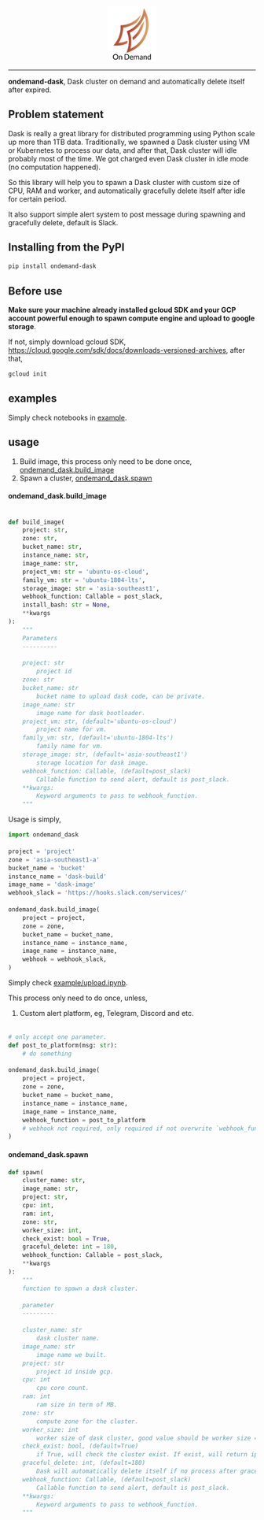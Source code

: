 <p align="center">
    <a href="#readme">
        <img alt="logo" width="20%" src="dask.png">
    </a>
</p>

---

**ondemand-dask**, Dask cluster on demand and automatically delete itself after expired.

## Problem statement

Dask is really a great library for distributed programming using Python scale up more than 1TB data. Traditionally, we spawned a Dask cluster using VM or Kubernetes to process our data, and after that, Dask cluster will idle probably most of the time. We got charged even Dask cluster in idle mode (no computation happened).

So this library will help you to spawn a Dask cluster with custom size of CPU, RAM and worker, and automatically gracefully delete itself after idle for certain period.

It also support simple alert system to post message during spawning and gracefully delete, default is Slack.

## Installing from the PyPI

```bash
pip install ondemand-dask
```

## Before use

**Make sure your machine already installed gcloud SDK and your GCP account powerful enough to spawn compute engine and upload to google storage**.

If not, simply download gcloud SDK, https://cloud.google.com/sdk/docs/downloads-versioned-archives, after that,

```bash
gcloud init
```

## examples

Simply check notebooks in [example](example).

## usage

1. Build image, this process only need to be done once, [ondemand_dask.build_image](https://github.com/kfit-dev/ondemand-dask#ondemand_daskbuild_image)
2. Spawn a cluster, [ondemand_dask.spawn](#)

#### ondemand_dask.build_image

```python

def build_image(
    project: str,
    zone: str,
    bucket_name: str,
    instance_name: str,
    image_name: str,
    project_vm: str = 'ubuntu-os-cloud',
    family_vm: str = 'ubuntu-1804-lts',
    storage_image: str = 'asia-southeast1',
    webhook_function: Callable = post_slack,
    install_bash: str = None,
    **kwargs
):
    """
    Parameters
    ----------

    project: str
        project id
    zone: str
    bucket_name: str
        bucket name to upload dask code, can be private.
    image_name: str
        image name for dask bootloader.
    project_vm: str, (default='ubuntu-os-cloud')
        project name for vm. 
    family_vm: str, (default='ubuntu-1804-lts')
        family name for vm.
    storage_image: str, (default='asia-southeast1')
        storage location for dask image.
    webhook_function: Callable, (default=post_slack)
        Callable function to send alert, default is post_slack.
    **kwargs:
        Keyword arguments to pass to webhook_function.
    """

```

Usage is simply,

```python
import ondemand_dask

project = 'project'
zone = 'asia-southeast1-a'
bucket_name = 'bucket'
instance_name = 'dask-build'
image_name = 'dask-image'
webhook_slack = 'https://hooks.slack.com/services/'

ondemand_dask.build_image(
    project = project,
    zone = zone,
    bucket_name = bucket_name,
    instance_name = instance_name,
    image_name = instance_name,
    webhook = webhook_slack,
)
```

Simply check [example/upload.ipynb](example/upload.ipynb).

This process only need to do once, unless,

1. Custom alert platform, eg, Telegram, Discord and etc.

```python

# only accept one parameter.
def post_to_platform(msg: str):
    # do something

ondemand_dask.build_image(
    project = project,
    zone = zone,
    bucket_name = bucket_name,
    instance_name = instance_name,
    image_name = instance_name,
    webhook_function = post_to_platform
    # webhook not required, only required if not overwrite `webhook_function`
)

```

#### ondemand_dask.spawn

```python
def spawn(
    cluster_name: str,
    image_name: str,
    project: str,
    cpu: int,
    ram: int,
    zone: str,
    worker_size: int,
    check_exist: bool = True,
    graceful_delete: int = 180,
    webhook_function: Callable = post_slack,
    **kwargs
):
    """
    function to spawn a dask cluster.

    parameter
    ---------

    cluster_name: str
        dask cluster name.
    image_name: str
        image name we built.
    project: str
        project id inside gcp.
    cpu: int
        cpu core count.
    ram: int
        ram size in term of MB.
    zone: str
        compute zone for the cluster.
    worker_size: int
        worker size of dask cluster, good value should be worker size = 2 * cpu core.
    check_exist: bool, (default=True)
        if True, will check the cluster exist. If exist, will return ip address.
    graceful_delete: int, (default=180)
        Dask will automatically delete itself if no process after graceful_delete (seconds).
    webhook_function: Callable, (default=post_slack)
        Callable function to send alert, default is post_slack.
    **kwargs:
        Keyword arguments to pass to webhook_function.
    """
```